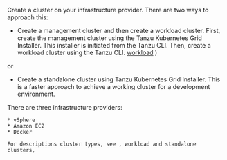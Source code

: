 Create a cluster on your infrastructure provider. There are two ways to approach this:  
   * Create a management cluster and then create a workload cluster. First, create the management cluster using the Tanzu Kubernetes Grid Installer. This installer is initiated from the Tanzu CLI. Then, create a workload cluster using the Tanzu CLI.  [workload](installation-planning/#standalone-cluster-description)
)
         
   or  
      
   * Create a standalone cluster using Tanzu Kubernetes Grid Installer. This is a faster approach to achieve a working cluster for a development environment. 

   There are three infrastructure providers:   

    * vSphere
    * Amazon EC2
    * Docker

    For descriptions cluster types, see , workload and standalone clusters,